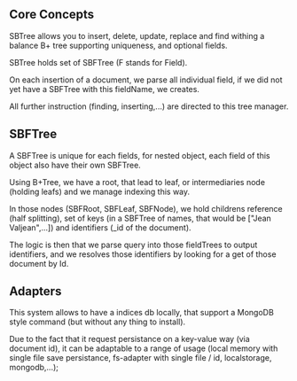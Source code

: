 ## Core Concepts

SBTree allows you to insert, delete, update, replace and find withing a balance B+ tree supporting uniqueness, and optional fields.

SBTree holds set of SBFTree (F stands for Field).   

On each insertion of a document, we parse all individual field, if we did not yet have a SBFTree with this fieldName, we creates. 

All further instruction (finding, inserting,...) are directed to this tree manager.

## SBFTree

A SBFTree is unique for each fields, for nested object, each field of this object also have their own SBFTree.

Using B+Tree, we have a root, that lead to leaf, or intermediaries node (holding leafs) and we manage indexing this way. 

In those nodes (SBFRoot, SBFLeaf, SBFNode), we hold childrens reference (half splitting), set of keys (in a SBFTree of names, that would be ["Jean Valjean",...]) and identifiers (_id of the document).

The logic is then that we parse query into those fieldTrees to output identifiers, and we resolves those identifiers by looking for a get of those document by Id.

## Adapters

This system allows to have a indices db locally, that support a MongoDB style command (but without any thing to install). 

Due to the fact that it request persistance on a key-value way (via document id), it can be adaptable to a range of usage (local memory with single file save persistance, fs-adapter with single file / id, localstorage, mongodb,...);
